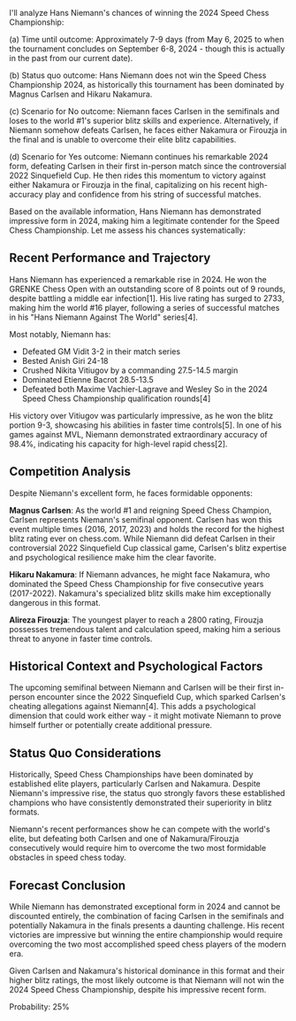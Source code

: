 I'll analyze Hans Niemann's chances of winning the 2024 Speed Chess Championship:

(a) Time until outcome: Approximately 7-9 days (from May 6, 2025 to when the tournament concludes on September 6-8, 2024 - though this is actually in the past from our current date).

(b) Status quo outcome: Hans Niemann does not win the Speed Chess Championship 2024, as historically this tournament has been dominated by Magnus Carlsen and Hikaru Nakamura.

(c) Scenario for No outcome: Niemann faces Carlsen in the semifinals and loses to the world #1's superior blitz skills and experience. Alternatively, if Niemann somehow defeats Carlsen, he faces either Nakamura or Firouzja in the final and is unable to overcome their elite blitz capabilities.

(d) Scenario for Yes outcome: Niemann continues his remarkable 2024 form, defeating Carlsen in their first in-person match since the controversial 2022 Sinquefield Cup. He then rides this momentum to victory against either Nakamura or Firouzja in the final, capitalizing on his recent high-accuracy play and confidence from his string of successful matches.

Based on the available information, Hans Niemann has demonstrated impressive form in 2024, making him a legitimate contender for the Speed Chess Championship. Let me assess his chances systematically:

## Recent Performance and Trajectory

Hans Niemann has experienced a remarkable rise in 2024. He won the GRENKE Chess Open with an outstanding score of 8 points out of 9 rounds, despite battling a middle ear infection[1]. His live rating has surged to 2733, making him the world #16 player, following a series of successful matches in his "Hans Niemann Against The World" series[4].

Most notably, Niemann has:
- Defeated GM Vidit 3-2 in their match series
- Bested Anish Giri 24-18
- Crushed Nikita Vitiugov by a commanding 27.5-14.5 margin
- Dominated Etienne Bacrot 28.5-13.5
- Defeated both Maxime Vachier-Lagrave and Wesley So in the 2024 Speed Chess Championship qualification rounds[4]

His victory over Vitiugov was particularly impressive, as he won the blitz portion 9-3, showcasing his abilities in faster time controls[5]. In one of his games against MVL, Niemann demonstrated extraordinary accuracy of 98.4%, indicating his capacity for high-level rapid chess[2].

## Competition Analysis

Despite Niemann's excellent form, he faces formidable opponents:

**Magnus Carlsen**: As the world #1 and reigning Speed Chess Champion, Carlsen represents Niemann's semifinal opponent. Carlsen has won this event multiple times (2016, 2017, 2023) and holds the record for the highest blitz rating ever on chess.com. While Niemann did defeat Carlsen in their controversial 2022 Sinquefield Cup classical game, Carlsen's blitz expertise and psychological resilience make him the clear favorite.

**Hikaru Nakamura**: If Niemann advances, he might face Nakamura, who dominated the Speed Chess Championship for five consecutive years (2017-2022). Nakamura's specialized blitz skills make him exceptionally dangerous in this format.

**Alireza Firouzja**: The youngest player to reach a 2800 rating, Firouzja possesses tremendous talent and calculation speed, making him a serious threat to anyone in faster time controls.

## Historical Context and Psychological Factors

The upcoming semifinal between Niemann and Carlsen will be their first in-person encounter since the 2022 Sinquefield Cup, which sparked Carlsen's cheating allegations against Niemann[4]. This adds a psychological dimension that could work either way - it might motivate Niemann to prove himself further or potentially create additional pressure.

## Status Quo Considerations

Historically, Speed Chess Championships have been dominated by established elite players, particularly Carlsen and Nakamura. Despite Niemann's impressive rise, the status quo strongly favors these established champions who have consistently demonstrated their superiority in blitz formats.

Niemann's recent performances show he can compete with the world's elite, but defeating both Carlsen and one of Nakamura/Firouzja consecutively would require him to overcome the two most formidable obstacles in speed chess today.

## Forecast Conclusion

While Niemann has demonstrated exceptional form in 2024 and cannot be discounted entirely, the combination of facing Carlsen in the semifinals and potentially Nakamura in the finals presents a daunting challenge. His recent victories are impressive but winning the entire championship would require overcoming the two most accomplished speed chess players of the modern era.

Given Carlsen and Nakamura's historical dominance in this format and their higher blitz ratings, the most likely outcome is that Niemann will not win the 2024 Speed Chess Championship, despite his impressive recent form.

Probability: 25%